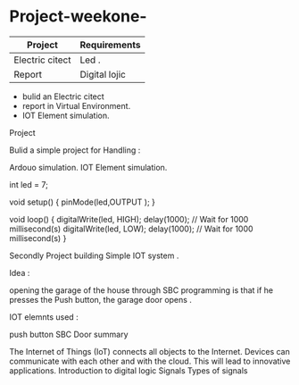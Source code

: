 # Project-weekone-



| Project     | Requirements   |
| ------------------------- | ---- |
| Electric citect    | Led .    |
| Report      | Digital lojic    |




- bulid an Electric citect
- report in Virtual Environment. 
- IOT Element simulation.


Project

Bulid a simple project for Handling :

Ardouo simulation.
IOT Element simulation.

int led = 7; 

void setup()
{
  pinMode(led,OUTPUT );
}

void loop()
{
  digitalWrite(led, HIGH);
  delay(1000); // Wait for 1000 millisecond(s)
  digitalWrite(led, LOW);
  delay(1000); // Wait for 1000 millisecond(s)
}

Secondly Project building Simple IOT system .

Idea :

opening the garage of the house through SBC programming is that if he presses the Push button, the garage door opens .

IOT elemnts used :

push button
SBC
Door
summary

The Internet of Things (IoT) connects all objects to the Internet.
Devices can communicate with each other and with the cloud.
This will lead to innovative applications.
Introduction to digital logic
Signals
Types of signals


